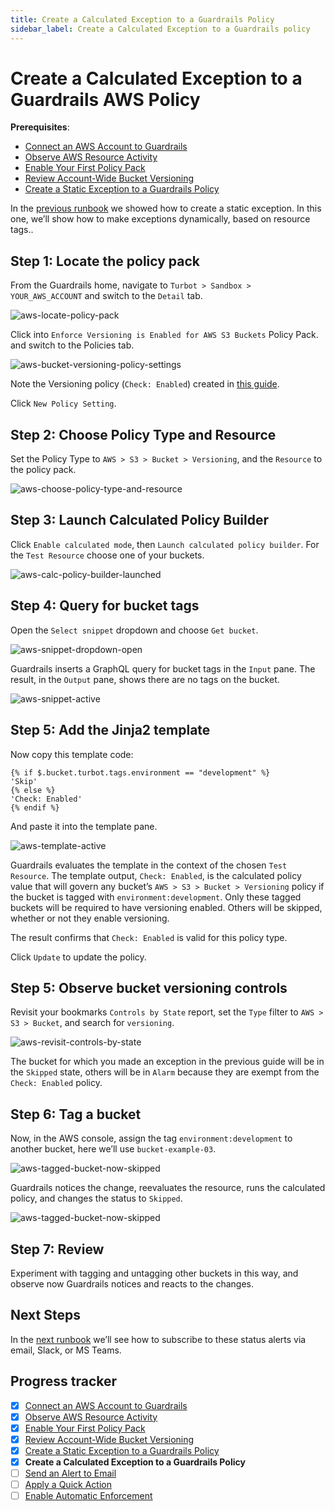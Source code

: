 ```yaml
---
title: Create a Calculated Exception to a Guardrails Policy
sidebar_label: Create a Calculated Exception to a Guardrails policy
---
```



# Create a Calculated Exception to a Guardrails AWS Policy

**Prerequisites**:   
  
- [Connect an AWS Account to Guardrails](/guardrails/docs/getting-started/getting-started-aws/connect-an-account/)
- [Observe AWS Resource Activity](/guardrails/docs/getting-started/getting-started-aws/observe-aws-activity/)
- [Enable Your First Policy Pack](/guardrails/docs/getting-started/getting-started-aws/enable-policy-pack/)
- [Review Account-Wide Bucket Versioning](/guardrails/docs/getting-started/getting-started-aws/review-account-wide/)
- [Create a Static Exception to a Guardrails Policy](/guardrails/docs/getting-started/getting-started-aws/create-static-exception/)


In the [previous runbook](guardrails/docs/getting-started/getting-started-aws/create_static_exception) we showed how to create a static exception. In this one, we’ll show how to make exceptions dynamically, based on resource tags..

## Step 1: Locate the policy pack

From the Guardrails home, navigate to `Turbot > Sandbox > YOUR_AWS_ACCOUNT` and switch to the `Detail` tab.
<p><img alt="aws-locate-policy-pack" src="/images/docs/guardrails/getting-started/getting-started-aws/create-calculated-exception/aws-locate-policy-pack.png"/></p>

  
  
Click into `Enforce Versioning is Enabled for AWS S3 Buckets` Policy Pack. and switch to the Policies tab.
<p><img alt="aws-bucket-versioning-policy-settings" src="/images/docs/guardrails/getting-started/getting-started-aws/create-calculated-exception/aws-bucket-versioning-policy-settings.png"/></p>

Note the Versioning policy (`Check: Enabled`) created in [this guide](/guardrails/docs/getting-started/getting-started-aws/enable-policy-pack).   
  
Click `New Policy Setting`.

## Step 2: Choose Policy Type and Resource

Set the Policy Type to `AWS > S3 > Bucket > Versioning`, and the `Resource` to the policy pack.
<p><img alt="aws-choose-policy-type-and-resource" src="/images/docs/guardrails/getting-started/getting-started-aws/create-calculated-exception/aws-choose-policy-type-and-resource.png"/></p>

## Step 3: Launch Calculated Policy Builder

Click `Enable calculated mode`, then `Launch calculated policy builder`. For the `Test Resource` choose one of your buckets.
<p><img alt="aws-calc-policy-builder-launched" src="/images/docs/guardrails/getting-started/getting-started-aws/create-calculated-exception/aws-calc-policy-builder-launched.png"/></p>

## Step 4: Query for bucket tags

Open the `Select snippet` dropdown and choose `Get bucket`.
<p><img alt="aws-snippet-dropdown-open" src="/images/docs/guardrails/getting-started/getting-started-aws/create-calculated-exception/aws-snippet-dropdown-open.png"/></p>  
  
Guardrails inserts a GraphQL query for bucket tags in the `Input` pane. The result, in the `Output` pane, shows there are no tags on the bucket.
<p><img alt="aws-snippet-active" src="/images/docs/guardrails/getting-started/getting-started-aws/create-calculated-exception/aws-snippet-active.png"/></p>

## Step 5: Add the Jinja2 template

  
Now copy this template code:  
  
```nunjucks
{% if $.bucket.turbot.tags.environment == "development" %}
'Skip'
{% else %}
'Check: Enabled'
{% endif %}
```

And paste it into the template pane.
<p><img alt="aws-template-active" src="/images/docs/guardrails/getting-started/getting-started-aws/create-calculated-exception/aws-template-active.png"/></p>  
  


Guardrails evaluates the template in the context of the chosen `Test Resource`. The template output, `Check: Enabled`, is the calculated policy value that will govern any bucket’s `AWS > S3 > Bucket > Versioning` policy if the bucket is tagged with `environment:development`. Only these tagged buckets will be required to have versioning enabled. Others will be skipped, whether or not they enable versioning.  
  
The result confirms that `Check: Enabled` is valid for this policy type.  
  
Click `Update` to update the policy.

## Step 5: Observe bucket versioning controls

Revisit your bookmarks `Controls by State` report, set the `Type` filter to `AWS > S3 > Bucket`, and search for `versioning`.
<p><img alt="aws-revisit-controls-by-state" src="/images/docs/guardrails/getting-started/getting-started-aws/create-calculated-exception/aws-revisit-controls-by-state.png"/></p>  
  


The bucket for which you made an exception in the previous guide will be in the `Skipped` state, others will be in `Alarm` because they are exempt from the `Check: Enabled` policy.   


## Step 6: Tag a bucket

Now, in the AWS console, assign the tag `environment:development` to another bucket, here we’ll use `bucket-example-03`.  
<p><img alt="aws-tagged-bucket-now-skipped" src="/images/docs/guardrails/getting-started/getting-started-aws/create-calculated-exception/aws-tagged-bucket-now-skipped.png"/></p>  
  


Guardrails notices the change, reevaluates the resource, runs the calculated policy, and changes the status to `Skipped`.
<p><img alt="aws-tagged-bucket-now-skipped" src="/images/docs/guardrails/getting-started/getting-started-aws/create-calculated-exception/aws-tagged-bucket-now-skipped.png"/></p>

## Step 7: Review

Experiment with tagging and untagging other buckets in this way, and observe now Guardrails notices and reacts to the changes. 

## Next Steps

In the [next runbook](/guardrails/docs/getting-started/getting-started-aws/send-alert-to-email) we’ll see how to subscribe to these status alerts via email, Slack, or MS Teams. 

  



## Progress tracker

- [x] [Connect an AWS Account to Guardrails](path)
- [x] [Observe AWS Resource Activity](path)
- [x] [Enable Your First Policy Pack](path)
- [x] [Review Account-Wide Bucket Versioning](path)
- [x] [Create a Static Exception to a Guardrails Policy](path)
- [x] **Create a Calculated Exception to a Guardrails Policy**
- [ ] [Send an Alert to Email](path)
- [ ] [Apply a Quick Action](path)
- [ ] [Enable Automatic Enforcement](path)
